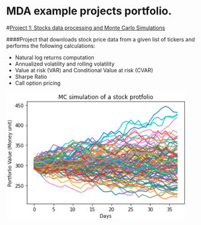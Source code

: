 # MDA example projects portfolio.

#[Project 1: Stocks data processing and Monte Carlo Simulations](https://github.com/mdaplaton/Stock-Data-fast-checks)

####Project that downloads stock price data from a given list of tickers and performs the following calculations:
 * Natural log returns computation
 * Annualized volatility and rolling volatility
 * Value at risk (VAR) and Conditional Value at risk (CVAR)
 * Sharpe Ratio
 * Call option pricing
 
 ![](https://github.com/mdaplaton/MDA_portfolio/blob/main/images/MC_simualtion.png?raw=true)
 

 
 
